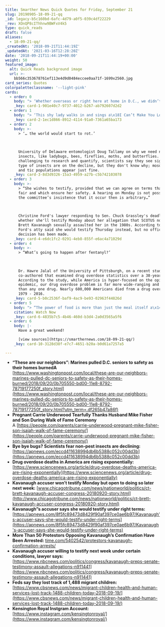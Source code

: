 ```yaml
---
title: Smarther News Quick Quotes for Friday, September 21
slug: 20190905-18-09-21-qq
_id: legacy-b5c160bd-6afc-4d79-a0f5-039c4df22229
_rev: XOnQP8cIThhnw9BWFxV4k5
type: quick_reads
draft: false
aliases:
  - 18-09-21-qq/
_createdAt: '2018-09-21T11:44:19Z'
_updatedAt: '2021-03-16T12:28:20Z'
date: '2018-09-21T11:44:19+00:00'
weight: 50
featured_image:
  alt: Quick Reads background image
  url: >-
    bb566c353678761ef113e4d9d0484eccee0aa71f-1699x2560.jpg
card_series: Quotes
colorpaletteclassname: '--light-pink'
cards:
  - order: 0
    body: "> ‘Whether overseas or right here at home in D.C., we didn’t think a\x14 we just knew we needed to act. That’s the Marine in all of us.’  \n  \n  \n  \nMarine Capt. Trey Gregory, who rushed into a senior public housing complex in DC alongside fellow Marines and firefighters to rescue residents. 10 people had minor injuries but everyone survived. The DC Fire Chief said that might not have been the case without the Marines."
    _key: card-1-901e40c7-9737-4012-b267-ab792607d2d2
  - order: 1
    body: "> ‘This shy lady walks in and sings a\x18I Can’t Make You Love Me’ and the show turned into full color.”  \n  \n  \n  \nSimon Cowell, speaking about Carrie Underwood's audition at American Idol 14 years ago as he honored the Country Music Star receiving her star on the Hollywood Walk of Fame."
    _key: card-2-1ec1d866-8912-4114-91a0-7361a65ba173
  - order: 2
    body: >-
      > ‘… the world would start to rot.’  
        
        
        
      University of Delaware entomologist Doug Tallamy on why we need non-pest
      insects, like ladybugs, bees, fireflies, moths, and butterflies. While
      challenging to research and quantify, scientists say they see signs these
      type of insects are on the decline, but they don't know why; mosquitoes
      and tic populations appear just fine.
    _key: card-3-8d3d9326-15a3-4959-a27b-c5b742103078
  - order: 3
    body: >-
      > “She wishes to testify, provided that we can agree on terms that are
      fair and which ensure her safety. A hearing on Monday is not possible and
      the committee’s insistence that it occur then is arbitrary…”  
        
        
        
      Christine Ford's lawyer responding to Sen. Chuck Grassley's deadline on
      whether she'll testify Monday about her allegation that SCOTUS nominee
      Brett Kavanaugh sexually assaulted her in the 1980s. According to AP,
      Ford's atty said she would testify Thursday instead, but no official
      decision has been made.
    _key: card-4-e6dc1fc2-0291-4eb8-855f-e6ac4a71029d
  - order: 4
    body: >-
      > “What’s going to happen after fentanyl?’  
        
        
        
      Dr. Hawre Jalal of the University of Pittsburgh, on a recent study he
      co-authored that examined drug overdose statistics over a 38-year period.
      According to the study, while America is hyper-focused on the opioid
      epidemic, our drug overdose problem is far more wide-ranging and complex
      than any one drug. Nearly 600,000 Americans died from a drug overdose from
      1979 - 2016.
    _key: card-5-b0c2536f-baf9-4ac9-be93-02963f44826d
  - order: 5
    body: "> “The power of food is more than just the meal itself a\x14 it is the story behind it. And when you get to know the story of the recipe, you get to know the person behind it.”  \n  \n  \n  \nHRH Meghan Markle, The Duchess of Sussex, at the launch lunch of a\x18Together: Our Community Cookbook’ celebrating the Hubb community kitchen, which was created by a diverse group of London women displaced after a horrific high rise apartment fire in 2017.\n\n[Watch Now](https://www.youtube.com/embed/2gXwBYs2Ulw?enablejsapi=1&autoplay=1&rel=0)"
    citation: Watch Now
    _key: card-6-4835b7c5-4b46-460d-b3d4-2a0d3565a5f6
  - order: 6
    body: |-
      Have a great weekend!

      [view sources](https://smarthernews.com/18-09-21-qq/)
    _key: card-10-3128d38f-e7c7-4651-b20a-b0d61a7257a5

---
```

* **“These are our neighbors”: Marines pulled D.C. seniors to safety as their homes burnedA**  
[https://www.washingtonpost.com/local/these-are-our-neighbors-marines-pulled-dc-seniors-to-safety-as-their-homes-burned/2018/09/20/0b705550-bd00-11e8-8792-78719177250f_story.html](https://www.washingtonpost.com/local/these-are-our-neighbors-marines-pulled-dc-seniors-to-safety-as-their-homes-burned/2018/09/20/0b705550-bd00-11e8-8792-78719177250f_story.html?utm_term=.df265b47a86f)
* **Pregnant Carrie Underwood Tearfully Thanks Husband Mike Fisher and Son During Walk of Fame Ceremony**  
A [https://people.com/parents/carrie-underwood-pregnant-mike-fisher-son-isaiah-walk-of-fame-ceremony/](https://people.com/parents/carrie-underwood-pregnant-mike-fisher-son-isaiah-walk-of-fame-ceremony/)
* **Bye bye bugs? Scientists fear non-pest insects are declining:** [https://apnews.com/eccd411638994db6b5388c052c00dd3b](https://apnews.com/eccd411638994db6b5388c052c00dd3b)
* **Drug overdose deaths in America are rising exponentially:** [https://www.sciencenews.org/article/drug-overdose-deaths-america-are-rising-exponentially](https://www.sciencenews.org/article/drug-overdose-deaths-america-are-rising-exponentially)
* **Kavanaugh accuser won’t testify Monday but open to doing so later next week:** [www.chicagotribune.com/news/nationworld/politics/ct-brett-kavanaugh-accuser-congress-20180920-story.html](http://www.chicagotribune.com/news/nationworld/politics/ct-brett-kavanaugh-accuser-congress-20180920-story.html)
* **Kavanaugh”s accuser says she would testify under right terms:**  
[https://apnews.com/8f5fc89473d8429f90af397ce0ae6b97/Kavanaugh’s-accuser-says-she-would-testify-under-right-terms](https://apnews.com/8f5fc89473d8429f90af397ce0ae6b97/Kavanaugh's-accuser-says-she-would-testify-under-right-terms)
* **More Than 50 Protestors Opposing Kavanaugh’s Confirmation Have Been Arrested:** [time.com/5402542/protestors-kavanaugh-confirmation-arrests/](http://time.com/5402542/protestors-kavanaugh-confirmation-arrests/)
* **Kavanaugh accuser willing to testify next week under certain conditions, lawyer says:**  
[https://www.nbcnews.com/politics/congress/kavanaugh-preps-senate-testimony-assault-allegations-n911441](https://www.nbcnews.com/politics/congress/kavanaugh-preps-senate-testimony-assault-allegations-n911441)
* **Feds say they lost track of 1,488 migrant children:** [https://www.cbsnews.com/news/migrant-children-health-and-human-services-lost-track-1488-children-today-2018-09-19/](https://www.cbsnews.com/news/migrant-children-health-and-human-services-lost-track-1488-children-today-2018-09-19/)
* **Kensington Royal Instgram Account:**  
[https://www.instagram.com/kensingtonroyal/](https://www.instagram.com/kensingtonroyal/)